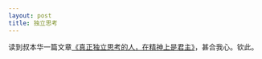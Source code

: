 ```yaml
---
layout: post
title: 独立思考
---
```


读到叔本华一篇文章[《真正独立思考的人，在精神上是君主》](http://culture.ifeng.com/a/20160420/48515035_0.shtml)，甚合我心。钦此。
